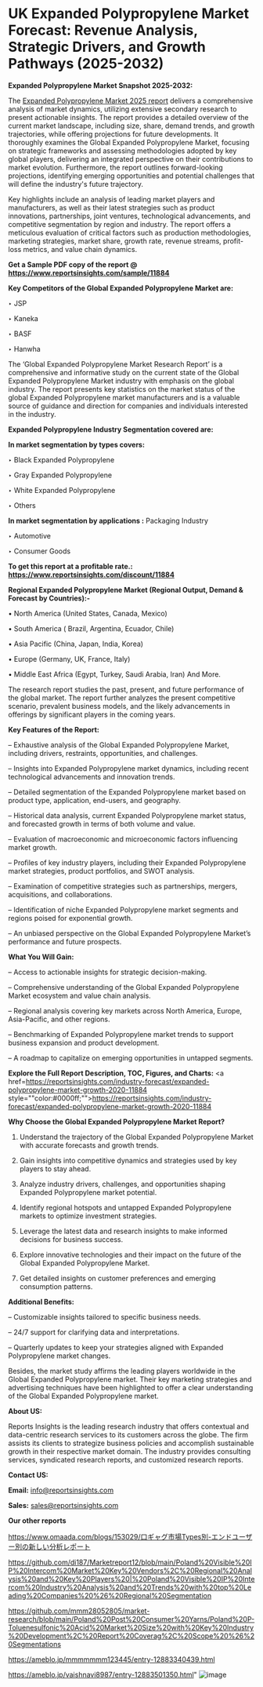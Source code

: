 # UK Expanded Polypropylene Market Forecast: Revenue Analysis, Strategic Drivers, and Growth Pathways (2025-2032)

<strong>Expanded Polypropylene Market Snapshot 2025-2032:</strong>

The <a href=https://www.reportsinsights.com/sample/11884>Expanded Polypropylene Market 2025 report</a> delivers a comprehensive analysis of market dynamics, utilizing extensive secondary research to present actionable insights. The report provides a detailed overview of the current market landscape, including size, share, demand trends, and growth trajectories, while offering projections for future developments. It thoroughly examines the Global Expanded Polypropylene Market, focusing on strategic frameworks and assessing methodologies adopted by key global players, delivering an integrated perspective on their contributions to market evolution. Furthermore, the report outlines forward-looking projections, identifying emerging opportunities and potential challenges that will define the industry's future trajectory.

Key highlights include an analysis of leading market players and manufacturers, as well as their latest strategies such as product innovations, partnerships, joint ventures, technological advancements, and competitive segmentation by region and industry. The report offers a meticulous evaluation of critical factors such as production methodologies, marketing strategies, market share, growth rate, revenue streams, profit-loss metrics, and value chain dynamics.

<strong>Get a Sample PDF copy of the report @ <a href=https://www.reportsinsights.com/sample/11884 style=color:#0000ff;>https://www.reportsinsights.com/sample/11884</a></strong>

<strong>Key Competitors of the Global Expanded Polypropylene Market are:</strong>

‣ JSP

‣ Kaneka

‣ BASF

‣ Hanwha

The ‘Global Expanded Polypropylene Market Research Report’ is a comprehensive and informative study on the current state of the Global Expanded Polypropylene Market industry with emphasis on the global industry. The report presents key statistics on the market status of the global Expanded Polypropylene market manufacturers and is a valuable source of guidance and direction for companies and individuals interested in the industry.

<strong>Expanded Polypropylene Industry Segmentation covered are:</strong>

<strong>In market segmentation by types covers: </strong> 

‣ Black Expanded Polypropylene

‣ Gray Expanded Polypropylene

‣ White Expanded Polypropylene

‣ Others

<strong>In market segmentation by applications :</strong> 
Packaging Industry

‣ Automotive

‣ Consumer Goods

<strong>To get this report at a profitable rate.: <a href=https://www.reportsinsights.com/discount/11884 style=color:#0000ff;>https://www.reportsinsights.com/discount/11884</a></strong>

<strong>Regional Expanded Polypropylene Market (Regional Output, Demand &amp; Forecast by Countries):-</strong>

• North America (United States, Canada, Mexico)

• South America ( Brazil, Argentina, Ecuador, Chile)

• Asia Pacific (China, Japan, India, Korea)

• Europe (Germany, UK, France, Italy)

• Middle East Africa (Egypt, Turkey, Saudi Arabia, Iran) And More.

The research report studies the past, present, and future performance of the global market. The report further analyzes the present competitive scenario, prevalent business models, and the likely advancements in offerings by significant players in the coming years.

<strong>Key Features of the Report:</strong>

– Exhaustive analysis of the Global Expanded Polypropylene Market, including drivers, restraints, opportunities, and challenges.

– Insights into Expanded Polypropylene market dynamics, including recent technological advancements and innovation trends.

– Detailed segmentation of the Expanded Polypropylene market based on product type, application, end-users, and geography.

– Historical data analysis, current Expanded Polypropylene market status, and forecasted growth in terms of both volume and value.

– Evaluation of macroeconomic and microeconomic factors influencing market growth.

– Profiles of key industry players, including their Expanded Polypropylene market strategies, product portfolios, and SWOT analysis.

– Examination of competitive strategies such as partnerships, mergers, acquisitions, and collaborations.

– Identification of niche Expanded Polypropylene market segments and regions poised for exponential growth.

– An unbiased perspective on the Global Expanded Polypropylene Market’s performance and future prospects.

<strong>What You Will Gain:</strong>

– Access to actionable insights for strategic decision-making.

– Comprehensive understanding of the Global Expanded Polypropylene Market ecosystem and value chain analysis.

– Regional analysis covering key markets across North America, Europe, Asia-Pacific, and other regions.

– Benchmarking of Expanded Polypropylene market trends to support business expansion and product development.

– A roadmap to capitalize on emerging opportunities in untapped segments.

<strong>Explore the Full Report Description, TOC, Figures, and Charts:</strong>
<a href=https://reportsinsights.com/industry-forecast/expanded-polypropylene-market-growth-2020-11884 style=""color:#0000ff;"">https://reportsinsights.com/industry-forecast/expanded-polypropylene-market-growth-2020-11884</a>

<strong>Why Choose the Global Expanded Polypropylene Market Report?</strong>

1. Understand the trajectory of the Global Expanded Polypropylene Market with accurate forecasts and growth trends.

2. Gain insights into competitive dynamics and strategies used by key players to stay ahead.

3. Analyze industry drivers, challenges, and opportunities shaping Expanded Polypropylene market potential.

4. Identify regional hotspots and untapped Expanded Polypropylene markets to optimize investment strategies.

5. Leverage the latest data and research insights to make informed decisions for business success.

6. Explore innovative technologies and their impact on the future of the Global Expanded Polypropylene Market.

7. Get detailed insights on customer preferences and emerging consumption patterns.

<strong>Additional Benefits:</strong>

– Customizable insights tailored to specific business needs.

– 24/7 support for clarifying data and interpretations.

– Quarterly updates to keep your strategies aligned with Expanded Polypropylene market changes.

Besides, the market study affirms the leading players worldwide in the Global Expanded Polypropylene market. Their key marketing strategies and advertising techniques have been highlighted to offer a clear understanding of the Global Expanded Polypropylene market.

<strong><strong>About US</strong>:</strong>

Reports Insights is the leading research industry that offers contextual and data-centric research services to its customers across the globe. The firm assists its clients to strategize business policies and accomplish sustainable growth in their respective market domain. The industry provides consulting services, syndicated research reports, and customized research reports.

<strong>Contact US:</strong>

<p class=><b>Email:</b> <a href=mailto:info@reportsinsights.com>info@reportsinsights.com</a></p>
<p class=><b>Sales:</b> <a href=mailto:sales@reportsinsights.com>sales@reportsinsights.com</a></p>

<strong>Our other reports</strong>

<a href=https://www.omaada.com/blogs/153029/口ギャグ市場Types別-エンドユーザー別の新しい分析レポート>https://www.omaada.com/blogs/153029/口ギャグ市場Types別-エンドユーザー別の新しい分析レポート</a>

<a href=https://github.com/di187/Marketreport12/blob/main/Poland%20Visible%20IP%20Intercom%20Market%20Key%20Vendors%2C%20Regional%20Analysis%20and%20Key%20Players%20|%20Poland%20Visible%20IP%20Intercom%20Industry%20Analysis%20and%20Trends%20with%20top%20Leading%20Companies%20%26%20Regional%20Segmentation>https://github.com/di187/Marketreport12/blob/main/Poland%20Visible%20IP%20Intercom%20Market%20Key%20Vendors%2C%20Regional%20Analysis%20and%20Key%20Players%20|%20Poland%20Visible%20IP%20Intercom%20Industry%20Analysis%20and%20Trends%20with%20top%20Leading%20Companies%20%26%20Regional%20Segmentation</a>

<a href=https://github.com/mmm28052805/market-research/blob/main/Poland%20Post%20Consumer%20Yarns/Poland%20P-Toluenesulfonic%20Acid%20Market%20Size%20with%20Key%20Industry%20Development%2C%20Report%20Coverag%2C%20Scope%20%26%20Segmentations>https://github.com/mmm28052805/market-research/blob/main/Poland%20Post%20Consumer%20Yarns/Poland%20P-Toluenesulfonic%20Acid%20Market%20Size%20with%20Key%20Industry%20Development%2C%20Report%20Coverag%2C%20Scope%20%26%20Segmentations</a>

<a href=https://ameblo.jp/mmmmmmm123445/entry-12883340439.html>https://ameblo.jp/mmmmmmm123445/entry-12883340439.html</a>

<a href=https://ameblo.jp/vaishnavi8987/entry-12883501350.html>https://ameblo.jp/vaishnavi8987/entry-12883501350.html</a>"
![image](https://github.com/user-attachments/assets/ab4d576b-4f66-4930-8092-27753e9818b8)
